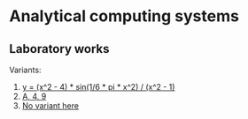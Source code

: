 # Analytical computing systems
## Laboratory works
Variants:
1. [y = (x^2 - 4) * sin(1/6 * pi * x^2) / (x^2 - 1)](/tasks/Lab_1.ipynb)
2. [A, 4, 9](/tasks/Lab_2.c)
3. [No variant here](/tasks/Lab_3.c)
